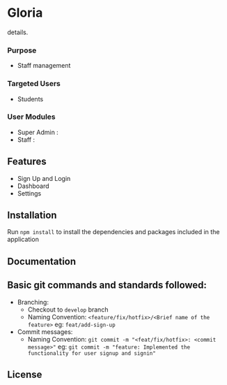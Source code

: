 # Gloria

details.

### Purpose

- Staff management

### Targeted Users

- Students

### User Modules

- Super Admin :
- Staff :

## Features

- Sign Up and Login
- Dashboard
- Settings

## Installation

Run `npm install` to install the dependencies and packages included in the application

## Documentation

## Basic git commands and standards followed:

- Branching:
  - Checkout to `develop` branch
  - Naming Convention: `<feature/fix/hotfix>/<Brief name of the feature>`
    eg: `feat/add-sign-up`
- Commit messages:
  - Naming Convention: `git commit -m "<feat/fix/hotfix>: <commit message>"`
    eg: `git commit -m "feature: Implemented the functionality for user signup and signin"`

## License
